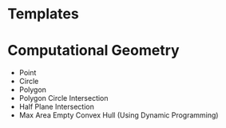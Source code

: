 Templates
=========

# Computational Geometry
* Point
* Circle
* Polygon
* Polygon Circle Intersection
* Half Plane Intersection
* Max Area Empty Convex Hull (Using Dynamic Programming)
